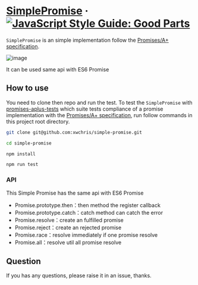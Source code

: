 # [SimplePromise](https://github.com/xwchris/simple-promise) · [![JavaScript Style Guide: Good Parts](https://img.shields.io/badge/code%20style-goodparts-brightgreen.svg?style=flat)](https://github.com/dwyl/goodparts "JavaScript The Good Parts")

`SimplePromise` is an simple implementation follow the [Promises/A+ specification](https://promisesaplus.com/).

![image](https://user-images.githubusercontent.com/13817144/45035011-8601ae80-b08b-11e8-8c65-3cd16470340f.png)

It can be used same api with ES6 Promise

## How to use
You need to clone then repo and run the test.
To test the `SimplePromise` with [promises-aplus-tests](https://github.com/promises-aplus/promises-tests) which suite tests compliance of a promise implementation with the [Promises/A+ specification](https://promisesaplus.com/), run follow commands in this project root directory.

```bash
git clone git@github.com:xwchris/simple-promise.git

cd simple-promise

npm install

npm run test
```

### API
This Simple Promise has the same api with ES6 Promise

- Promise.prototype.then：then method the register callback
- Promise.prototype.catch：catch method can catch the error
- Promise.resolve：create an fulfilled promise
- Promise.reject：create an rejected promise
- Promise.race：resolve immediately if one promise resolve
- Promise.all：resolve util all promise resolve

## Question
If you has any questions, please raise it in an issue, thanks.
